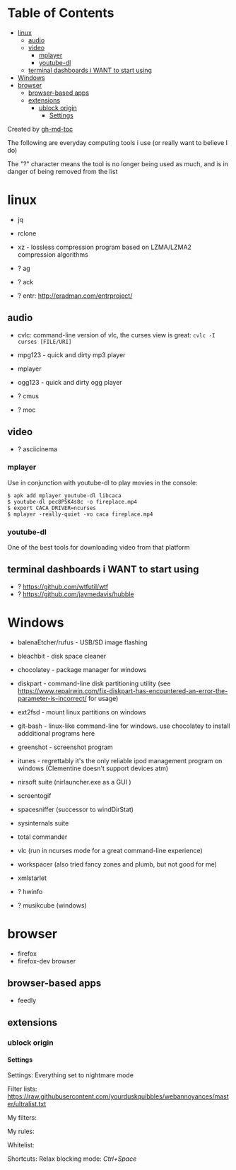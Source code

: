 
Table of Contents
=================

   * [linux](#linux)
      * [audio](#audio)
      * [video](#video)
         * [mplayer](#mplayer)
         * [youtube-dl](#youtube-dl)
      * [terminal dashboards i WANT to start using](#terminal-dashboards-i-want-to-start-using)
   * [Windows](#windows)
   * [browser](#browser)
      * [browser-based apps](#browser-based-apps)
      * [extensions](#extensions)
         * [ublock origin](#ublock-origin)
            * [Settings](#settings)

Created by [gh-md-toc](https://github.com/ekalinin/github-markdown-toc)



The following are everyday computing tools i use (or really want to believe I do)

The "?" character means the tool is no longer being used as much, and is in
danger of being removed from the list

# linux

- jq
- rclone
- xz - lossless compression program based on LZMA/LZMA2 compression algorithms

- ? ag
- ? ack
- ? entr: http://eradman.com/entrproject/

## audio

- cvlc: command-line version of vlc, the curses view is great: `cvlc -I curses [FILE/URI]`
- mpg123 - quick and dirty mp3 player
- mplayer
- ogg123 - quick and dirty ogg player

- ? cmus
- ? moc

## video

- ? asciicinema

### mplayer
Use in conjunction with youtube-dl to play movies in the console:
```
$ apk add mplayer youtube-dl libcaca
$ youtube-dl pec8P5K4s8c -o fireplace.mp4
$ export CACA_DRIVER=ncurses
$ mplayer -really-quiet -vo caca fireplace.mp4
```
### youtube-dl
One of the best tools for downloading video from that platform

## terminal dashboards i WANT to start using

- ? https://github.com/wtfutil/wtf
- ? https://github.com/jaymedavis/hubble

# Windows

- balenaEtcher/rufus - USB/SD image flashing
- bleachbit - disk space cleaner
- chocolatey - package manager for windows
- diskpart - command-line disk partitioning utility (see https://www.repairwin.com/fix-diskpart-has-encountered-an-error-the-parameter-is-incorrect/ for usage)
- ext2fsd - mount linux partitions on windows
- git-bash - linux-like command-line for windows. use chocolatey to install addditional programs here
- greenshot - screenshot program
- itunes - regrettably it's the only reliable ipod management program on windows (Clementine doesn't support devices atm)
- nirsoft suite (nirlauncher.exe as a GUI )
- screentogif
- spacesniffer (successor to windDirStat)
- sysinternals suite
- total commander
- vlc (run in ncurses mode for a great command-line experience)
- workspacer (also tried fancy zones and plumb, but not good for me)
- xmlstarlet

- ? hwinfo
- ? musikcube (windows)

# browser

- firefox
- firefox-dev browser

## browser-based apps
- feedly

## extensions

### ublock origin

#### Settings
Settings: Everything set to nightmare mode

Filter lists:
https://raw.githubusercontent.com/yourduskquibbles/webannoyances/master/ultralist.txt

My filters:

My rules:

Whitelist:

Shortcuts: Relax blocking mode: _Ctrl+Space_